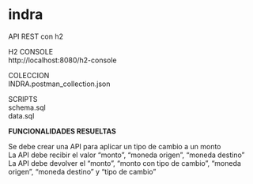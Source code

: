 # indra
API REST con h2

H2 CONSOLE<br>
http://localhost:8080/h2-console

COLECCION<br>
INDRA.postman_collection.json

SCRIPTS<br>
schema.sql<br>
data.sql

**FUNCIONALIDADES RESUELTAS**

Se debe crear una API para aplicar un tipo de cambio a un monto<br>
La API debe recibir el valor “monto”, “moneda origen”, “moneda destino”<br>
La API debe devolver el “monto”, “monto con tipo de cambio”, “moneda origen”, “moneda destino” y “tipo de cambio”<br>
